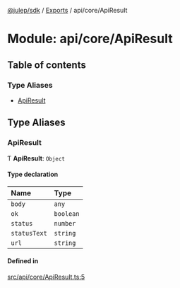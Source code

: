 [@julep/sdk](../README.md) / [Exports](../modules.md) / api/core/ApiResult

# Module: api/core/ApiResult

## Table of contents

### Type Aliases

- [ApiResult](api_core_ApiResult.md#apiresult)

## Type Aliases

### ApiResult

Ƭ **ApiResult**: `Object`

#### Type declaration

| Name | Type |
| :------ | :------ |
| `body` | `any` |
| `ok` | `boolean` |
| `status` | `number` |
| `statusText` | `string` |
| `url` | `string` |

#### Defined in

[src/api/core/ApiResult.ts:5](https://github.com/julep-ai/julep/blob/035e7f91b35da5c19151875490e535b6923a07fe/sdks/ts/src/api/core/ApiResult.ts#L5)
